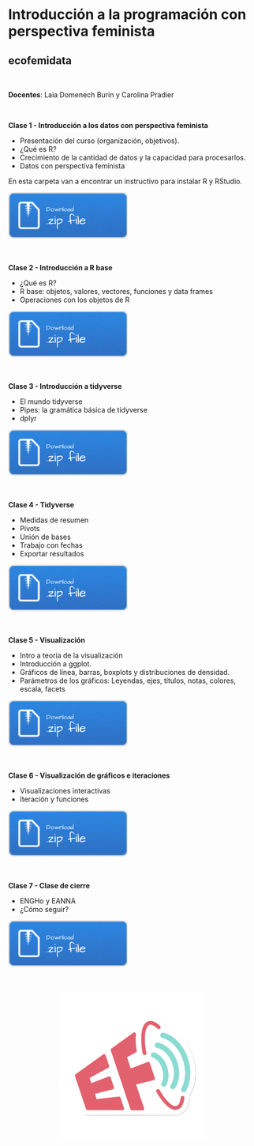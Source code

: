 # Introducción a la programación con perspectiva feminista 

## ecofemidata

<br>

__Docentes__: Laia Domenech Burin y Carolina Pradier

<br>

__Clase 1 - Introducción a los datos con perspectiva feminista__

 + Presentación del curso (organización, objetivos). 
 + ¿Qué es R?
 + Crecimiento de la cantidad de datos y la capacidad para procesarlos.
 + Datos con perspectiva feminista

En esta carpeta van a encontrar un instructivo para instalar R y RStudio.

[![](img/Download.png)](clase1.rar)

<br>

__Clase 2 - Introducción a R base__

 + ¿Qué es R? 
 + R base: objetos, valores, vectores, funciones y data frames
 + Operaciones con los objetos de R


[![](img/Download.png)](clase2.rar)

<br>

__Clase 3 - Introducción a tidyverse__

 + El mundo tidyverse
 + Pipes: la gramática básica de tidyverse
 + dplyr 

[![](img/Download.png)](clase3.rar)

<br>

__Clase 4 - Tidyverse__

 + Medidas de resumen
 + Pivots 
 + Unión de bases
 + Trabajo con fechas
 + Exportar resultados 

[![](img/Download.png)](clase4.rar)

<br>

__Clase 5 - Visualización__

 + Intro a teoría de la visualización
 + Introducción a ggplot.  
 + Gráficos de línea, barras, boxplots y distribuciones de densidad. 
 + Parámetros de los gráficos: Leyendas, ejes, títulos, notas, colores, escala, facets

[![](img/Download.png)](clase5.rar)

<br>

__Clase 6 - Visualización de gráficos e iteraciones__

 + Visualizaciones interactivas
 + Iteración y funciones

[![](img/Download.png)](clase6.rar)

<br>


__Clase 7 - Clase de cierre__

 + ENGHo y EANNA
 + ¿Cómo seguir?


[![](img/Download.png)](clase7.rar)

<br>

<p align="center">
<img src="img/logo_ecofeminita.png"  width="300" height="300">
</p>
